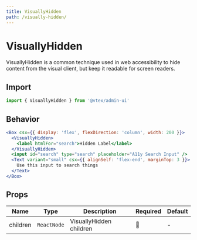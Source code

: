 ```yaml
---
title: VisuallyHidden
path: /visually-hidden/
---
```


# VisuallyHidden

VisuallyHidden is a common technique used in web accessibility to hide content from the visual client, but keep it readable for screen readers.

## Import

```jsx isStatic
import { VisuallyHidden } from '@vtex/admin-ui'
```

## Behavior

```jsx live
<Box csx={{ display: 'flex', flexDirection: 'column', width: 200 }}>
  <VisuallyHidden>
    <label htmlFor="search">Hidden Label</label>
  </VisuallyHidden>
  <input id="search" type="search" placeholder="A11y Search Input" />
  <Text variant="small" csx={{ alignSelf: 'flex-end', marginTop: 3 }}>
    Use this input to search things
  </Text>
</Box>
```

## Props

| Name     | Type        | Description             | Required | Default |
| -------- | ----------- | ----------------------- | -------- | ------- |
| children | `ReactNode` | VisuallyHidden children | 🚫       | -       |
